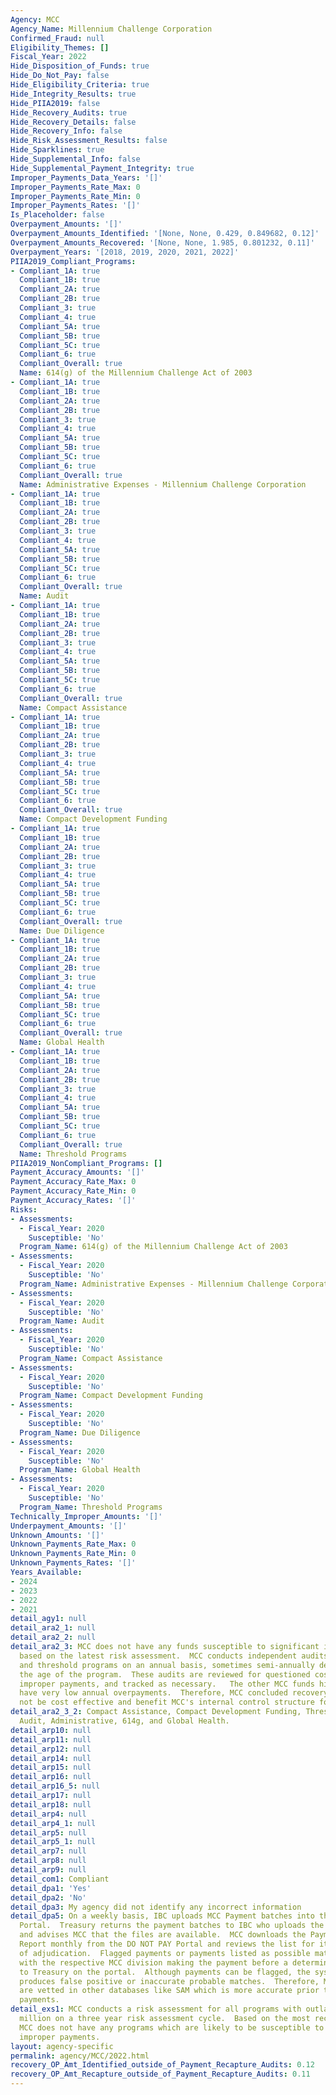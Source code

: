 ```yaml
---
Agency: MCC
Agency_Name: Millennium Challenge Corporation
Confirmed_Fraud: null
Eligibility_Themes: []
Fiscal_Year: 2022
Hide_Disposition_of_Funds: true
Hide_Do_Not_Pay: false
Hide_Eligibility_Criteria: true
Hide_Integrity_Results: true
Hide_PIIA2019: false
Hide_Recovery_Audits: true
Hide_Recovery_Details: false
Hide_Recovery_Info: false
Hide_Risk_Assessment_Results: false
Hide_Sparklines: true
Hide_Supplemental_Info: false
Hide_Supplemental_Payment_Integrity: true
Improper_Payments_Data_Years: '[]'
Improper_Payments_Rate_Max: 0
Improper_Payments_Rate_Min: 0
Improper_Payments_Rates: '[]'
Is_Placeholder: false
Overpayment_Amounts: '[]'
Overpayment_Amounts_Identified: '[None, None, 0.429, 0.849682, 0.12]'
Overpayment_Amounts_Recovered: '[None, None, 1.985, 0.801232, 0.11]'
Overpayment_Years: '[2018, 2019, 2020, 2021, 2022]'
PIIA2019_Compliant_Programs:
- Compliant_1A: true
  Compliant_1B: true
  Compliant_2A: true
  Compliant_2B: true
  Compliant_3: true
  Compliant_4: true
  Compliant_5A: true
  Compliant_5B: true
  Compliant_5C: true
  Compliant_6: true
  Compliant_Overall: true
  Name: 614(g) of the Millennium Challenge Act of 2003
- Compliant_1A: true
  Compliant_1B: true
  Compliant_2A: true
  Compliant_2B: true
  Compliant_3: true
  Compliant_4: true
  Compliant_5A: true
  Compliant_5B: true
  Compliant_5C: true
  Compliant_6: true
  Compliant_Overall: true
  Name: Administrative Expenses - Millennium Challenge Corporation
- Compliant_1A: true
  Compliant_1B: true
  Compliant_2A: true
  Compliant_2B: true
  Compliant_3: true
  Compliant_4: true
  Compliant_5A: true
  Compliant_5B: true
  Compliant_5C: true
  Compliant_6: true
  Compliant_Overall: true
  Name: Audit
- Compliant_1A: true
  Compliant_1B: true
  Compliant_2A: true
  Compliant_2B: true
  Compliant_3: true
  Compliant_4: true
  Compliant_5A: true
  Compliant_5B: true
  Compliant_5C: true
  Compliant_6: true
  Compliant_Overall: true
  Name: Compact Assistance
- Compliant_1A: true
  Compliant_1B: true
  Compliant_2A: true
  Compliant_2B: true
  Compliant_3: true
  Compliant_4: true
  Compliant_5A: true
  Compliant_5B: true
  Compliant_5C: true
  Compliant_6: true
  Compliant_Overall: true
  Name: Compact Development Funding
- Compliant_1A: true
  Compliant_1B: true
  Compliant_2A: true
  Compliant_2B: true
  Compliant_3: true
  Compliant_4: true
  Compliant_5A: true
  Compliant_5B: true
  Compliant_5C: true
  Compliant_6: true
  Compliant_Overall: true
  Name: Due Diligence
- Compliant_1A: true
  Compliant_1B: true
  Compliant_2A: true
  Compliant_2B: true
  Compliant_3: true
  Compliant_4: true
  Compliant_5A: true
  Compliant_5B: true
  Compliant_5C: true
  Compliant_6: true
  Compliant_Overall: true
  Name: Global Health
- Compliant_1A: true
  Compliant_1B: true
  Compliant_2A: true
  Compliant_2B: true
  Compliant_3: true
  Compliant_4: true
  Compliant_5A: true
  Compliant_5B: true
  Compliant_5C: true
  Compliant_6: true
  Compliant_Overall: true
  Name: Threshold Programs
PIIA2019_NonCompliant_Programs: []
Payment_Accuracy_Amounts: '[]'
Payment_Accuracy_Rate_Max: 0
Payment_Accuracy_Rate_Min: 0
Payment_Accuracy_Rates: '[]'
Risks:
- Assessments:
  - Fiscal_Year: 2020
    Susceptible: 'No'
  Program_Name: 614(g) of the Millennium Challenge Act of 2003
- Assessments:
  - Fiscal_Year: 2020
    Susceptible: 'No'
  Program_Name: Administrative Expenses - Millennium Challenge Corporation
- Assessments:
  - Fiscal_Year: 2020
    Susceptible: 'No'
  Program_Name: Audit
- Assessments:
  - Fiscal_Year: 2020
    Susceptible: 'No'
  Program_Name: Compact Assistance
- Assessments:
  - Fiscal_Year: 2020
    Susceptible: 'No'
  Program_Name: Compact Development Funding
- Assessments:
  - Fiscal_Year: 2020
    Susceptible: 'No'
  Program_Name: Due Diligence
- Assessments:
  - Fiscal_Year: 2020
    Susceptible: 'No'
  Program_Name: Global Health
- Assessments:
  - Fiscal_Year: 2020
    Susceptible: 'No'
  Program_Name: Threshold Programs
Technically_Improper_Amounts: '[]'
Underpayment_Amounts: '[]'
Unknown_Amounts: '[]'
Unknown_Payments_Rate_Max: 0
Unknown_Payments_Rate_Min: 0
Unknown_Payments_Rates: '[]'
Years_Available:
- 2024
- 2023
- 2022
- 2021
detail_agy1: null
detail_ara2_1: null
detail_ara2_2: null
detail_ara2_3: MCC does not have any funds susceptible to significant improper payments
  based on the latest risk assessment.  MCC conducts independent audits on compact
  and threshold programs on an annual basis, sometimes semi-annually depending on
  the age of the program.  These audits are reviewed for questioned costs and other
  improper payments, and tracked as necessary.   The other MCC funds historically
  have very low annual overpayments.  Therefore, MCC concluded recovery audits would
  not be cost effective and benefit MCC's internal control structure for all funds.
detail_ara2_3_2: Compact Assistance, Compact Development Funding, Threshold, Due Diligence,
  Audit, Administrative, 614g, and Global Health.
detail_arp10: null
detail_arp11: null
detail_arp12: null
detail_arp14: null
detail_arp15: null
detail_arp16: null
detail_arp16_5: null
detail_arp17: null
detail_arp18: null
detail_arp4: null
detail_arp4_1: null
detail_arp5: null
detail_arp5_1: null
detail_arp7: null
detail_arp8: null
detail_arp9: null
detail_com1: Compliant
detail_dpa1: 'Yes'
detail_dpa2: 'No'
detail_dpa3: My agency did not identify any incorrect information
detail_dpa5: On a weekly basis, IBC uploads MCC Payment batches into the DO NOT PAY
  Portal.  Treasury returns the payment batches to IBC who uploads the files in Oracle
  and advises MCC that the files are available.  MCC downloads the Payment Activity
  Report monthly from the DO NOT PAY Portal and reviews the list for items in need
  of adjudication.  Flagged payments or payments listed as possible matches are reviewed
  with the respective MCC division making the payment before a determination is reported
  to Treasury on the portal.  Although payments can be flagged, the system often either
  produces false positive or inaccurate probable matches.  Therefore, MCC vendors
  are vetted in other databases like SAM which is more accurate prior to award and
  payments.
detail_exs1: MCC conducts a risk assessment for all programs with outlays over $10
  million on a three year risk assessment cycle.  Based on the most recent risk assessments,
  MCC does not have any programs which are likely to be susceptible to significant
  improper payments.
layout: agency-specific
permalink: agency/MCC/2022.html
recovery_OP_Amt_Identified_outside_of_Payment_Recapture_Audits: 0.12
recovery_OP_Amt_Recapture_outside_of_Payment_Recapture_Audits: 0.11
---
```

